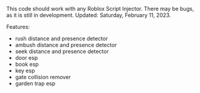 This code should work with any Roblox Script Injector. There may be bugs, as it is still in development. Updated: Saturday, February 11, 2023.

Features:
- rush distance and presence detector
- ambush distance and presence detector
- seek distance and presence detector
- door esp
- book esp
- key esp
- gate collision remover
- garden trap esp
